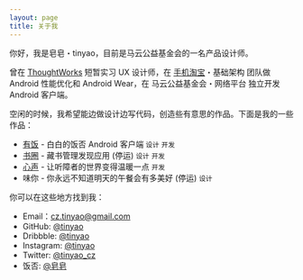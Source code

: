 ```yaml
---
layout: page
title: 关于我
---
```


你好，我是皂皂・tinyao，目前是马云公益基金会的一名产品设计师。

曾在 [ThoughtWorks](https://www.thoughtworks.com/) 短暂实习 UX 设计师，在 [手机淘宝](https://www.wandoujia.com/apps/com.taobao.taobao)・基础架构 团队做 Android 性能优化和 Android Wear，在 马云公益基金会・网络平台 独立开发 Android 客户端。

空闲的时候，我希望能边做设计边写代码，创造些有意思的作品。下面是我的一些作品：

* [有饭](https://fan.zico.im) - 白白的饭否 Android 客户端 <code class="about-tag">设计</code> <code class="about-tag">开发</code>
* [书圈](https://zico.im/boocle) - 藏书管理发现应用 (停运) <code class="about-tag">设计</code> <code class="about-tag">开发</code>
* [心声](http://xinsheng.im/) - 让听障者的世界变得温暖一点 <code class="about-tag">开发</code>
* 味你 - 你永远不知道明天的午餐会有多美好 (停运) <code class="about-tag">设计</code>

你可以在这些地方找到我：

* Email：cz.tinyao@gmail.com
* GitHub: [@tinyao](https://github.com/tinyao)
* Dribbble: [@tinyao](https://dribbble.com/tinyao)
* Instagram: [@tinyao](https://instagram.com/tinyao)
* Twitter: [@tinyao_cz](https://twitter.com/tinyao_cz)
* 饭否: [@皂皂](https://fanfou.com/yaodroid)

